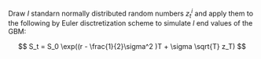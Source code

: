 Draw $I$ standarn normally distributed random numbers $z_t^i$ and apply them to the following by Euler disctretization scheme to simulate $l$ end values of the GBM:

$$
S_t = S_0  \exp((r - \frac{1}{2}\sigma^2 )T + \sigma \sqrt{T} z_T)
$$
